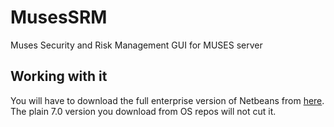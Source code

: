 # MusesSRM

Muses Security and Risk Management GUI for MUSES server

## Working with it

You will have to download the full enterprise version of Netbeans from [here](https://netbeans.org/downloads/). The plain 7.0 version you download from OS repos will not cut it.
